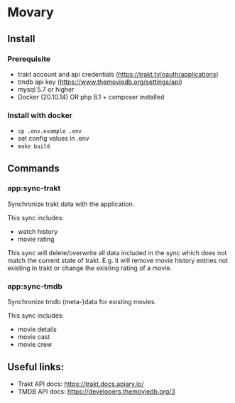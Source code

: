 # Movary

## Install

### Prerequisite
- trakt account and api credentials (https://trakt.tv/oauth/applications) 
- tmdb api key (https://www.themoviedb.org/settings/api)
- mysql 5.7 or higher
- Docker (20.10.14) OR php 8.1 + composer installed

### Install with docker
- `cp .env.example .env`
- set config values in .env
- `make build`

## Commands

### app:sync-trakt
Synchronize trakt data with the application. 

This sync includes:
- watch history
- movie rating

This sync will delete/overwrite all data included in the sync which does not match the current state of trakt. 
E.g. it will remove movie history entries not existing in trakt or change the existing rating of a movie.

### app:sync-tmdb
Synchronize tmdb (meta-)data for existing movies.

This sync includes:
- movie details 
- movie cast
- movie crew

## Useful links:
- Trakt API docs: https://trakt.docs.apiary.io/
- TMDB API docs: https://developers.themoviedb.org/3
